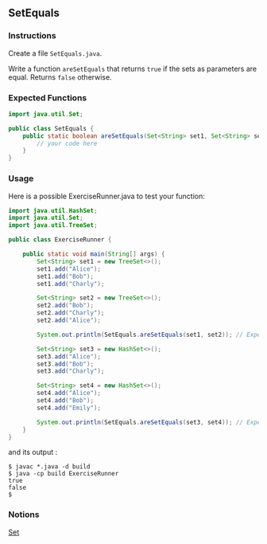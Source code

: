 ## SetEquals

### Instructions

Create a file `SetEquals.java`.

Write a function `areSetEquals` that returns `true` if the sets as parameters are equal. Returns `false` otherwise.

### Expected Functions

```java
import java.util.Set;

public class SetEquals {
    public static boolean areSetEquals(Set<String> set1, Set<String> set2) {
        // your code here
    }
}
```

### Usage

Here is a possible ExerciseRunner.java to test your function:

```java
import java.util.HashSet;
import java.util.Set;
import java.util.TreeSet;

public class ExerciseRunner {

    public static void main(String[] args) {
        Set<String> set1 = new TreeSet<>();
        set1.add("Alice");
        set1.add("Bob");
        set1.add("Charly");

        Set<String> set2 = new TreeSet<>();
        set2.add("Bob");
        set2.add("Charly");
        set2.add("Alice");

        System.out.println(SetEquals.areSetEquals(set1, set2)); // Expected Output: true

        Set<String> set3 = new HashSet<>();
        set3.add("Alice");
        set3.add("Bob");
        set3.add("Charly");

        Set<String> set4 = new HashSet<>();
        set4.add("Alice");
        set4.add("Bob");
        set4.add("Emily");

        System.out.println(SetEquals.areSetEquals(set3, set4)); // Expected Output: false
    }
}
```

and its output :

```shell
$ javac *.java -d build
$ java -cp build ExerciseRunner
true
false
$
```

### Notions

[Set](https://docs.oracle.com/en/java/javase/17/docs/api/java.base/java/util/List.html)
